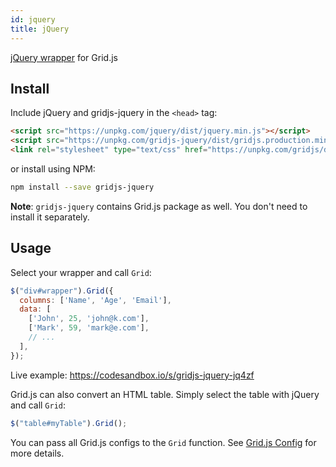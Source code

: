 ```yaml
---
id: jquery
title: jQuery
---
```


[jQuery wrapper](https://github.com/grid-js/gridjs-jquery) for Grid.js


## Install

Include jQuery and gridjs-jquery in the `<head>` tag:

```html
<script src="https://unpkg.com/jquery/dist/jquery.min.js"></script>
<script src="https://unpkg.com/gridjs-jquery/dist/gridjs.production.min.js"></script>
<link rel="stylesheet" type="text/css" href="https://unpkg.com/gridjs/dist/theme/mermaid.min.css" />
```

or install using NPM:

```bash
npm install --save gridjs-jquery
```

**Note**: `gridjs-jquery` contains Grid.js package as well. You don't need to install it separately.

## Usage

Select your wrapper and call `Grid`:

```js
$("div#wrapper").Grid({
  columns: ['Name', 'Age', 'Email'],
  data: [
    ['John', 25, 'john@k.com'],
    ['Mark', 59, 'mark@e.com'],
    // ...
  ],
});
```

Live example: https://codesandbox.io/s/gridjs-jquery-jq4zf  

Grid.js can also convert an HTML table. Simply select the table with jQuery
and call `Grid`:

 ```js
$("table#myTable").Grid();
```

You can pass all Grid.js configs to the `Grid` function. 
See [Grid.js Config](https://gridjs.io/docs/config) for more details.
